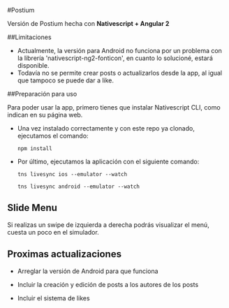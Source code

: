#Postium

Versión de Postium hecha con **Nativescript + Angular 2**

##Limitaciones

* Actualmente, la versión para Android no funciona por un problema con la librería 'nativescript-ng2-fonticon', en cuanto lo solucioné, estará disponible.
* Todavía no se permite crear posts o actualizarlos desde la app, al igual que tampoco se puede dar a like.

##Preparación para uso

Para poder usar la app, primero tienes que instalar Nativescript CLI, como indican en su página web.

* Una vez instalado correctamente y con este repo ya clonado, ejecutamos el comando:

   ```npm install```
   
* Por último, ejecutamos la aplicación con el siguiente comando:

  ```tns livesync ios --emulator --watch```

  ```tns livesync android --emulator --watch```
  
## Slide Menu

Si realizas un swipe de izquierda a derecha podrás visualizar el menú, cuesta un poco en el simulador.
  
## Proximas actualizaciones

* Arreglar la versión de Android para que funciona

* Incluir la creación y edición de posts a los autores de los posts

* Incluir el sistema de likes